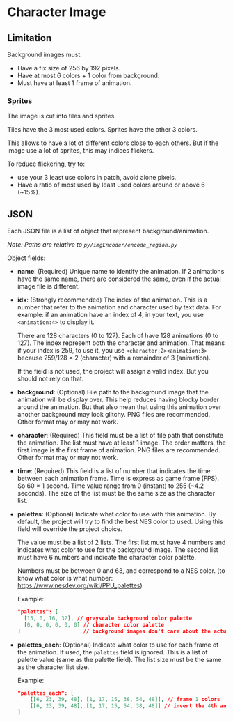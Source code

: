 # Character Image

## Limitation

Background images must:
- Have a fix size of 256 by 192 pixels.
- Have at most 6 colors + 1 color from background.
- Must have at least 1 frame of animation.

### Sprites

The image is cut into tiles and sprites.

Tiles have the 3 most used colors.
Sprites have the other 3 colors.

This allows to have a lot of different colors close to each others.
But if the image use a lot of sprites, this may indices flickers.

To reduce flickering, try to:
- use your 3 least use colors in patch, avoid alone pixels.
- Have a ratio of most used by least used colors around or above 6 (~15%).

## JSON

Each JSON file is a list of object that represent background/animation.

_Note: Paths are relative to `py/imgEncoder/encode_region.py`_

Object fields:

- **name**: (Required)
  Unique name to identify the animation.
  If 2 animations have the same name,
  there are considered the same,
  even if the actual image file is different.
- **idx**: (Strongly recommended)
  The index of the animation.
  This is a number that refer to the animation and character used by text data.
  For example: if an animation have an index of 4, in your text, you use `<animation:4>` to display it.

  There are 128 characters (0 to 127). Each of have 128 animations (0 to 127).
  The index represent both the character and animation.
  That means if your index is 259, to use it, you use `<character:2><animation:3>`
  because 259/128 = 2 (character) with a remainder of 3 (animation).

  If the field is not used, the project will assign a valid index.
  But you should not rely on that.
- **background**: (Optional)
  File path to the background image that the animation will be display over.
  This help reduces having blocky border around the animation.
  But that also mean that using this animation over another background may look glitchy.
  PNG files are recommended. Other format may or may not work.
- **character**: (Required)
  This field must be a list of file path that constitute the animation.
  The list must have at least 1 image.
  The order matters, the first image is the first frame of animation.
  PNG files are recommended. Other format may or may not work.
- **time**: (Required)
  This field is a list of number
  that indicates the time between each animation frame.
  Time is express as game frame (FPS). So 60 = 1 second.
  Time value range from 0 (instant) to 255 (~4.2 seconds).
  The size of the list must be the same size as the character list.
- **palettes**: (Optional)
  Indicate what color to use with this animation.
  By default, the project will try to find the best NES color to used.
  Using this field will override the project choice.
  
  The value must be a list of 2 lists.
  The first list must have 4 numbers and indicates what color to use for the background image.
  The second list must have 6 numbers and indicate the character color palette.

  Numbers must be between 0 and 63, and correspond to a NES color.
  (to know what color is what number: https://www.nesdev.org/wiki/PPU_palettes)

  Example:
  ```json
  "palettes": [
    [15, 0, 16, 32], // grayscale background color palette
    [0, 0, 0, 0, 0, 0] // character color palette
  ]                    // background images don't care about the actual values
  ```
- **palettes_each**: (Optional)
  Indicate what color to use for each frame of the animation.
  If used, the `palettes` field is ignored.
  This is a list of palette value (same as the palette field).
  The list size must be the same as the character list size.

  Example:
  ```json
  "palettes_each": [
      [[6, 23, 39, 48], [1, 17, 15, 38, 54, 48]], // frame 1 colors
      [[6, 23, 39, 48], [1, 17, 15, 54, 38, 48]] // invert the 4th and 5th colors for frame 2
  ]
  ```
